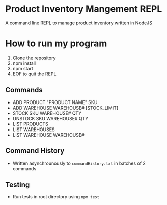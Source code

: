 # Product Inventory Mangement REPL

A command line REPL to manage product inventory written in NodeJS

# How to run my program

1. Clone the repository
2. npm install
3. npm start
4. EOF to quit the REPL

## Commands

- ADD PRODUCT "PRODUCT NAME" SKU
- ADD WAREHOUSE WAREHOUSE# [STOCK_LIMIT]
- STOCK SKU WAREHOUSE# QTY
- UNSTOCK SKU WAREHOUSE# QTY
- LIST PRODUCTS
- LIST WAREHOUSES
- LIST WAREHOUSE WAREHOUSE#

## Command History

- Written asynchrounously to `commandHistory.txt` in batches of 2 commands

## Testing

- Run tests in root directory using `npm test`
